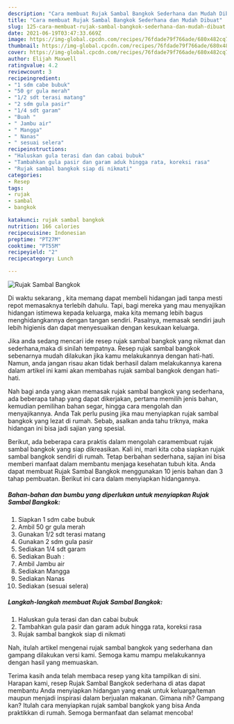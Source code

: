```yaml
---
description: "Cara membuat Rujak Sambal Bangkok Sederhana dan Mudah Dibuat"
title: "Cara membuat Rujak Sambal Bangkok Sederhana dan Mudah Dibuat"
slug: 125-cara-membuat-rujak-sambal-bangkok-sederhana-dan-mudah-dibuat
date: 2021-06-19T03:47:33.669Z
image: https://img-global.cpcdn.com/recipes/76fdade79f766ade/680x482cq70/rujak-sambal-bangkok-foto-resep-utama.jpg
thumbnail: https://img-global.cpcdn.com/recipes/76fdade79f766ade/680x482cq70/rujak-sambal-bangkok-foto-resep-utama.jpg
cover: https://img-global.cpcdn.com/recipes/76fdade79f766ade/680x482cq70/rujak-sambal-bangkok-foto-resep-utama.jpg
author: Elijah Maxwell
ratingvalue: 4.2
reviewcount: 3
recipeingredient:
- "1 sdm cabe bubuk"
- "50 gr gula merah"
- "1/2 sdt terasi matang"
- "2 sdm gula pasir"
- "1/4 sdt garam"
- "Buah "
- " Jambu air"
- " Mangga"
- " Nanas"
- " sesuai selera"
recipeinstructions:
- "Haluskan gula terasi dan dan cabai bubuk"
- "Tambahkan gula pasir dan garam aduk hingga rata, koreksi rasa"
- "Rujak sambal bangkok siap di nikmati"
categories:
- Resep
tags:
- rujak
- sambal
- bangkok

katakunci: rujak sambal bangkok 
nutrition: 166 calories
recipecuisine: Indonesian
preptime: "PT27M"
cooktime: "PT55M"
recipeyield: "2"
recipecategory: Lunch

---
```



![Rujak Sambal Bangkok](https://img-global.cpcdn.com/recipes/76fdade79f766ade/680x482cq70/rujak-sambal-bangkok-foto-resep-utama.jpg)

Di waktu  sekarang , kita memang dapat membeli hidangan jadi tanpa mesti repot memasaknya terlebih dahulu. Tapi, bagi mereka yang mau menyajikan hidangan istimewa kepada keluarga, maka kita memang lebih bagus menghidangkannya dengan tangan sendiri. Pasalnya, memasak sendiri jauh lebih higienis dan dapat menyesuaikan dengan kesukaan keluarga.

Jika anda sedang mencari ide resep rujak sambal bangkok yang nikmat dan sederhana,maka di sinilah tempatnya. Resep rujak sambal bangkok  sebenarnya mudah dilakukan jika kamu melakukannya dengan hati-hati. Namun, anda jangan risau akan tidak berhasil dalam melakukannya 
karena dalam artikel ini kami akan membahas rujak sambal bangkok dengan hati-hati.  



Nah bagi anda yang akan memasak rujak sambal bangkok yang sederhana, ada beberapa tahap yang dapat dikerjakan, pertama memilih jenis bahan, kemudian pemilihan bahan segar, hingga cara mengolah dan menyajikannya. Anda Tak perlu pusing jika mau menyiapkan rujak sambal bangkok yang lezat di rumah. Sebab, asalkan anda  tahu triknya, maka hidangan ini bisa jadi sajian yang spesial.

Berikut, ada beberapa cara praktis  dalam mengolah caramembuat rujak sambal bangkok yang siap dikreasikan. Kali ini, mari kita coba siapkan rujak sambal bangkok sendiri di rumah. Tetap berbahan sederhana, sajian ini bisa memberi manfaat dalam membantu menjaga kesehatan tubuh kita. Anda dapat membuat Rujak Sambal Bangkok menggunakan 10 jenis bahan dan 3 tahap pembuatan. Berikut ini cara dalam menyiapkan hidangannya.

<!--inarticleads1-->

##### Bahan-bahan dan bumbu yang diperlukan untuk menyiapkan Rujak Sambal Bangkok:

1. Siapkan 1 sdm cabe bubuk
1. Ambil 50 gr gula merah
1. Gunakan 1/2 sdt terasi matang
1. Gunakan 2 sdm gula pasir
1. Sediakan 1/4 sdt garam
1. Sediakan Buah :
1. Ambil  Jambu air
1. Sediakan  Mangga
1. Sediakan  Nanas
1. Sediakan  (sesuai selera)




<!--inarticleads2-->

##### Langkah-langkah membuat Rujak Sambal Bangkok:

1. Haluskan gula terasi dan dan cabai bubuk
1. Tambahkan gula pasir dan garam aduk hingga rata, koreksi rasa
1. Rujak sambal bangkok siap di nikmati




Nah, itulah artikel mengenai  rujak sambal bangkok  yang sederhana dan gampang dilakukan versi kami. Semoga kamu mampu melakukannya dengan hasil yang memuaskan. 

Terima kasih anda telah membaca resep yang kita tampilkan di sini. Harapan kami, resep  Rujak Sambal Bangkok sederhana di atas dapat membantu Anda menyiapkan hidangan yang enak untuk keluarga/teman maupun menjadi inspirasi dalam berjualan makanan. Gimana nih? Gampang kan? Itulah cara menyiapkan rujak sambal bangkok yang bisa Anda praktikkan di rumah. Semoga bermanfaat dan selamat mencoba!

